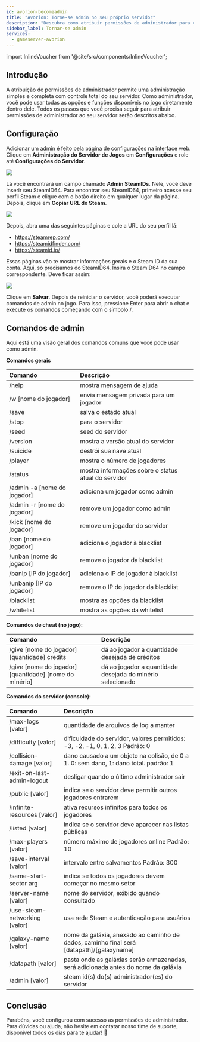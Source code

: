 ```yaml
---
id: avorion-becomeadmin
title: "Avorion: Torne-se admin no seu próprio servidor"
description: "Descubra como atribuir permissões de administrador para controle total do servidor e gerenciar as funções do jogo de forma eficaz → Saiba mais agora"
sidebar_label: Tornar-se admin
services:
  - gameserver-avorion
---
```


import InlineVoucher from '@site/src/components/InlineVoucher';

## Introdução
A atribuição de permissões de administrador permite uma administração simples e completa com controle total do seu servidor. Como administrador, você pode usar todas as opções e funções disponíveis no jogo diretamente dentro dele. Todos os passos que você precisa seguir para atribuir permissões de administrador ao seu servidor serão descritos abaixo.  
<InlineVoucher />

## Configuração

Adicionar um admin é feito pela página de configurações na interface web. Clique em **Administração do Servidor de Jogos** em **Configurações** e role até **Configurações do Servidor**.

![](https://screensaver01.zap-hosting.com/index.php/s/gzei7sWedJMrqzc/preview)

Lá você encontrará um campo chamado **Admin SteamIDs**. Nele, você deve inserir seu SteamID64. Para encontrar seu SteamID64, primeiro acesse seu perfil Steam e clique com o botão direito em qualquer lugar da página. Depois, clique em **Copiar URL do Steam**.

![](https://screensaver01.zap-hosting.com/index.php/s/q7E3qSd9GoLCswM/preview)

Depois, abra uma das seguintes páginas e cole a URL do seu perfil lá:

- https://steamrep.com/
- https://steamidfinder.com/
- https://steamid.io/

Essas páginas vão te mostrar informações gerais e o Steam ID da sua conta. Aqui, só precisamos do SteamID64. Insira o SteamID64 no campo correspondente. Deve ficar assim:

![](https://screensaver01.zap-hosting.com/index.php/s/qakTq9iLW72jkyC/preview)

Clique em **Salvar**. Depois de reiniciar o servidor, você poderá executar comandos de admin no jogo. Para isso, pressione Enter para abrir o chat e execute os comandos começando com o símbolo /.

## Comandos de admin

Aqui está uma visão geral dos comandos comuns que você pode usar como admin.

**Comandos gerais**

| Comando                 | Descrição                                                  |
| :---------------------- | :--------------------------------------------------------- |
| /help                   | mostra mensagem de ajuda                                   |
| /w [nome do jogador]    | envia mensagem privada para um jogador                     |
| /save                   | salva o estado atual                                       |
| /stop                   | para o servidor                                           |
| /seed                   | seed do servidor                                          |
| /version                | mostra a versão atual do servidor                         |
| /suicide                | destrói sua nave atual                                    |
| /player                 | mostra o número de jogadores                              |
| /status                 | mostra informações sobre o status atual do servidor      |
| /admin -a [nome do jogador] | adiciona um jogador como admin                          |
| /admin -r [nome do jogador] | remove um jogador como admin                            |
| /kick [nome do jogador] | remove um jogador do servidor                             |
| /ban [nome do jogador]  | adiciona o jogador à blacklist                            |
| /unban [nome do jogador]| remove o jogador da blacklist                             |
| /banip [IP do jogador]  | adiciona o IP do jogador à blacklist                      |
| /unbanip [IP do jogador]| remove o IP do jogador da blacklist                       |
| /blacklist              | mostra as opções da blacklist                             |
| /whitelist              | mostra as opções da whitelist                             |

**Comandos de cheat (no jogo):**

| Comando                                | Descrição                                           |
| :------------------------------------- | :-------------------------------------------------- |
| /give [nome do jogador] [quantidade] credits    | dá ao jogador a quantidade desejada de créditos    |
| /give [nome do jogador] [quantidade] [nome do minério] | dá ao jogador a quantidade desejada do minério selecionado |

**Comandos do servidor (console):**

| Comando                       | Descrição                                                  |
| :---------------------------- | :--------------------------------------------------------- |
| /max-logs [valor]             | quantidade de arquivos de log a manter                     |
| /difficulty [valor]           | dificuldade do servidor, valores permitidos: -3, -2, -1, 0, 1, 2, 3 Padrão: 0 |
| /collision-damage [valor]     | dano causado a um objeto na colisão, de 0 a 1. 0: sem dano, 1: dano total. padrão: 1 |
| /exit-on-last-admin-logout    | desligar quando o último administrador sair                |
| /public [valor]               | indica se o servidor deve permitir outros jogadores entrarem |
| /infinite-resources [valor]   | ativa recursos infinitos para todos os jogadores           |
| /listed [valor]               | indica se o servidor deve aparecer nas listas públicas      |
| /max-players [valor]          | número máximo de jogadores online Padrão: 10               |
| /save-interval [valor]        | intervalo entre salvamentos Padrão: 300                     |
| /same-start-sector arg        | indica se todos os jogadores devem começar no mesmo setor  |
| /server-name [valor]          | nome do servidor, exibido quando consultado                 |
| /use-steam-networking [valor] | usa rede Steam e autenticação para usuários                 |
| /galaxy-name [valor]          | nome da galáxia, anexado ao caminho de dados, caminho final será [datapath]/[galaxyname] |
| /datapath [valor]             | pasta onde as galáxias serão armazenadas, será adicionada antes do nome da galáxia |
| /admin [valor]                | steam id(s) do(s) administrador(es) do servidor            |

## Conclusão

Parabéns, você configurou com sucesso as permissões de administrador. Para dúvidas ou ajuda, não hesite em contatar nosso time de suporte, disponível todos os dias para te ajudar! 🙂

<InlineVoucher />
